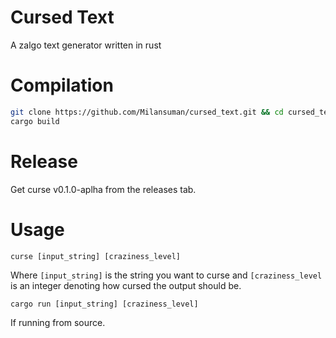 # Cursed Text
A zalgo text generator written in rust

# Compilation

```sh
git clone https://github.com/Milansuman/cursed_text.git && cd cursed_text
cargo build
```
# Release
Get curse v0.1.0-aplha from the releases tab.

# Usage
```
curse [input_string] [craziness_level]
```
Where `[input_string]` is the string you want to curse and `[craziness_level` is an integer denoting how cursed the output should be.

```
cargo run [input_string] [craziness_level]
```
If running from source.
